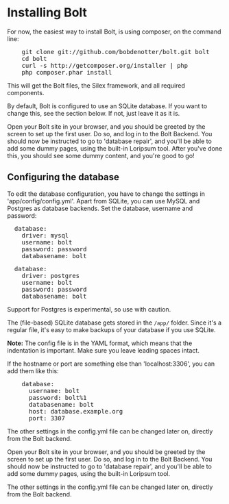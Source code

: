 Installing Bolt
===============

For now, the easiest way to install Bolt, is using composer, on the command line:

<pre class="brush: plain">
	git clone git://github.com/bobdenotter/bolt.git bolt
	cd bolt 
	curl -s http://getcomposer.org/installer | php
	php composer.phar install
</pre>

This will get the Bolt files, the Silex framework, and all required components. 

By default, Bolt is configured to use an SQLite database. If you want to change this, see the section below. If not, just leave it as it is. 

Open your Bolt site in your browser, and you should be greeted by the screen to set up the first user. Do so, and log in to the Bolt Backend. You should now be instructed to go to 'database repair', and you'll be able to add some dummy pages, using the built-in Loripsum tool. After you've done this, you should see some dummy content, and you're good to go! 

Configuring the database
------------------------

To edit the database configuration, you have to change the settings in 'app/config/config.yml'. Apart from SQLite, you can use MySQL and Postgres as database backends. Set the database, username and password:

<pre class="brush: plain">
  database:
    driver: mysql
    username: bolt
    password: password
    databasename: bolt
</pre> 

<pre class="brush: plain">
  database:
    driver: postgres
    username: bolt
    password: password
    databasename: bolt
</pre> 

Support for Postgres is experimental, so use with caution.

The (file-based) SQLite database gets stored in the `/app/` folder. Since it's a regular file, it's easy to make backups of your database if you use SQLite.

<p class="note"><strong>Note:</strong> The config file is in the YAML format, which means that the indentation is important. Make sure you leave leading spaces intact.</p>

If the hostname or port are something else than 'localhost:3306', you can add them like this:

<pre class="brush: plain">
	database:
	  username: bolt
	  password: bolt%1
	  databasename: bolt
	  host: database.example.org
	  port: 3307
</pre>

The other settings in the config.yml file can be changed later on, directly from the Bolt backend.

Open your Bolt site in your browser, and you should be greeted by the screen to set up the first user. Do so, and log in to the Bolt Backend. You should now be instructed to go to 'database repair', and you'll be able to add some dummy pages, using the built-in Loripsum tool. 

The other settings in the config.yml file can be changed later on, directly from the Bolt backend.

